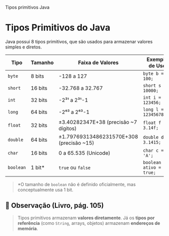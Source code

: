 Tipos primitivos Java

# Tipos Primitivos do Java

Java possui 8 tipos primitivos, que são usados para armazenar valores simples e diretos.

| Tipo     | Tamanho   | Faixa de Valores                            | Exemplo de Uso             |
|----------|-----------|---------------------------------------------|----------------------------|
| `byte`   | 8 bits    | -128 a 127                                  | `byte b = 100;`            |
| `short`  | 16 bits   | -32.768 a 32.767                            | `short s = 10000;`         |
| `int`    | 32 bits   | -2³¹ a 2³¹-1                                | `int i = 123456;`          |
| `long`   | 64 bits   | -2⁶³ a 2⁶³-1                                | `long l = 123456789L;`     |
| `float`  | 32 bits   | ±3.40282347E+38 (precisão ~7 dígitos)       | `float f = 3.14f;`         |
| `double` | 64 bits   | ±1.79769313486231570E+308 (precisão ~15)    | `double d = 3.1415;`       |
| `char`   | 16 bits   | 0 a 65.535 (Unicode)                        | `char c = 'A';`            |
| `boolean`| 1 bit*    | `true` ou `false`                           | `boolean ativo = true;`    |

> *O tamanho de `boolean` não é definido oficialmente, mas conceptualmente usa 1 bit.

## 🧠 Observação (Livro, pág. 105)
> Tipos primitivos armazenam **valores diretamente**. Já os **tipos por referência** (como `String`, arrays, objetos) armazenam **endereços de memória**.

